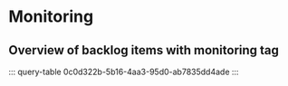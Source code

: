 # Monitoring

## Overview of backlog items with monitoring tag

::: query-table 0c0d322b-5b16-4aa3-95d0-ab7835dd4ade
:::
